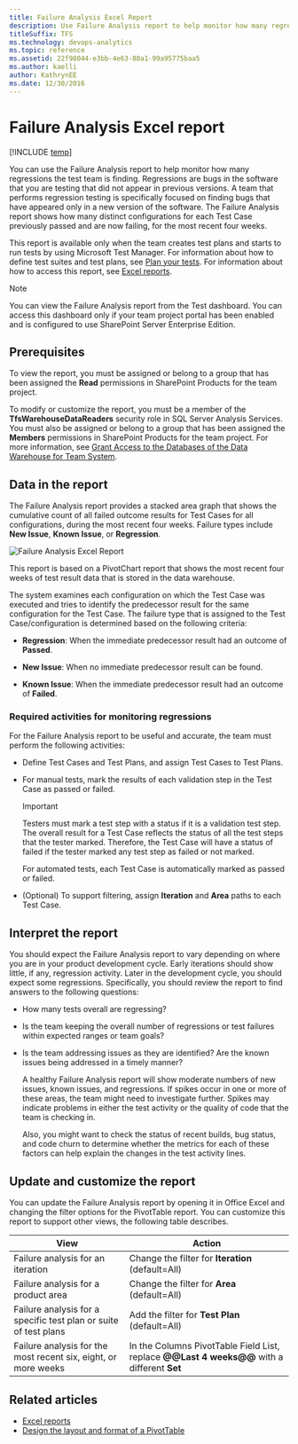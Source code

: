 ```yaml
---
title: Failure Analysis Excel Report 
description: Use Failure Analysis report to help monitor how many regressions the test team is finding - Team Foundation Server 
titleSuffix: TFS
ms.technology: devops-analytics
ms.topic: reference
ms.assetid: 22f98044-e3bb-4e63-80a1-99a95775baa5
ms.author: kaelli
author: KathrynEE
ms.date: 12/30/2016
---
```


# Failure Analysis Excel report

[!INCLUDE [temp](../includes/tfs-sharepoint-version.md)]

You can use the Failure Analysis report to help monitor how many regressions the test team is finding. Regressions are bugs in the software that you are testing that did not appear in previous versions. A team that performs regression testing is specifically focused on finding bugs that have appeared only in a new version of the software. The Failure Analysis report shows how many distinct configurations for each Test Case previously passed and are now failing, for the most recent four weeks.

This report is available only when the team creates test plans and starts to run tests by using Microsoft Test Manager. For information about how to define test suites and test plans, see [Plan your tests](../../test/create-test-cases.md). For information about how to access this report, see [Excel reports](excel-reports.md).

> [!NOTE]
> You can view the Failure Analysis report from the Test dashboard. You can access this dashboard only if your team project portal has been enabled and is configured to use SharePoint Server Enterprise Edition.

## Prerequisites

To view the report, you must be assigned or belong to a group that has been assigned the **Read** permissions in SharePoint Products for the team project.

To modify or customize the report, you must be a member of the **TfsWarehouseDataReaders** security role in SQL Server Analysis Services. You must also be assigned or belong to a group that has been assigned the **Members** permissions in SharePoint Products for the team project. For more information, see [Grant Access to the Databases of the Data Warehouse for Team System](../admin/grant-permissions-to-reports.md).

<a name="Data"></a>

## Data in the report

The Failure Analysis report provides a stacked area graph that shows the cumulative count of all failed outcome results for Test Cases for all configurations, during the most recent four weeks. Failure types include **New Issue**, **Known Issue**, or **Regression**.

![Failure Analysis Excel Report](media/procguid_failureanalysis.png "ProcGuid_FailureAnalysis")

This report is based on a PivotChart report that shows the most recent four weeks of test result data that is stored in the data warehouse.

The system examines each configuration on which the Test Case was executed and tries to identify the predecessor result for the same configuration for the Test Case. The failure type that is assigned to the Test Case/configuration is determined based on the following criteria:

- **Regression**: When the immediate predecessor result had an outcome of **Passed**.

- **New Issue**: When no immediate predecessor result can be found.

- **Known Issue**: When the immediate predecessor result had an outcome of **Failed**.

### Required activities for monitoring regressions

For the Failure Analysis report to be useful and accurate, the team must perform the following activities:

- Define Test Cases and Test Plans, and assign Test Cases to Test Plans.

- For manual tests, mark the results of each validation step in the Test Case as passed or failed.

  > [!IMPORTANT]
  > Testers must mark a test step with a status if it is a validation test step. The overall result for a Test Case reflects the status of all the test steps that the tester marked. Therefore, the Test Case will have a status of failed if the tester marked any test step as failed or not marked.

  For automated tests, each Test Case is automatically marked as passed or failed.

- (Optional) To support filtering, assign **Iteration** and **Area** paths to each Test Case.

<a name="Interpreting"></a>

## Interpret the report

You should expect the Failure Analysis report to vary depending on where you are in your product development cycle. Early iterations should show little, if any, regression activity. Later in the development cycle, you should expect some regressions. Specifically, you should review the report to find answers to the following questions:

- How many tests overall are regressing?

- Is the team keeping the overall number of regressions or test failures within expected ranges or team goals?

- Is the team addressing issues as they are identified? Are the known issues being addressed in a timely manner?

  A healthy Failure Analysis report will show moderate numbers of new issues, known issues, and regressions. If spikes occur in one or more of these areas, the team might need to investigate further. Spikes may indicate problems in either the test activity or the quality of code that the team is checking in.

  Also, you might want to check the status of recent builds, bug status, and code churn to determine whether the metrics for each of these factors can help explain the changes in the test activity lines.

<a name="Updating"></a>

## Update and customize the report

You can update the Failure Analysis report by opening it in Office Excel and changing the filter options for the PivotTable report. You can customize this report to support other views, the following table describes.

| View                                                             | Action                                                                                      |
| ---------------------------------------------------------------- | ------------------------------------------------------------------------------------------- |
| Failure analysis for an iteration                                | Change the filter for **Iteration** (default=All)                                           |
| Failure analysis for a product area                              | Change the filter for **Area** (default=All)                                                |
| Failure analysis for a specific test plan or suite of test plans | Add the filter for **Test Plan** (default=All)                                              |
| Failure analysis for the most recent six, eight, or more weeks   | In the Columns PivotTable Field List, replace **@@Last 4 weeks@@** with a different **Set** |

## Related articles

- [Excel reports](excel-reports.md)
- [Design the layout and format of a PivotTable](https://support.office.com/article/design-the-layout-and-format-of-a-pivottable-a9600265-95bf-4900-868e-641133c05a80)
